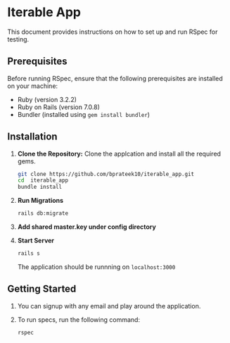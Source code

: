 # Iterable App
This document provides instructions on how to set up and run RSpec for testing.

## Prerequisites
Before running RSpec, ensure that the following prerequisites are installed on your machine:

- Ruby (version 3.2.2)
- Ruby on Rails (version 7.0.8)
- Bundler (installed using `gem install bundler`)

## Installation
1. **Clone the Repository:**
    Clone the applcation and install all the required gems.

    ```sh
    git clone https://github.com/bprateek10/iterable_app.git
    cd  iterable_app
    bundle install
    ```
2. **Run Migrations**
    ```sh
    rails db:migrate
    ```
3. **Add shared master.key under config directory**
    
4. **Start Server**
    ```sh
    rails s
    ```
    The application should be runnning on `localhost:3000`

## Getting Started

1. You can signup with any email and play around the application.

2. To run specs, run the following command: 
    ```sh
    rspec
    ```
